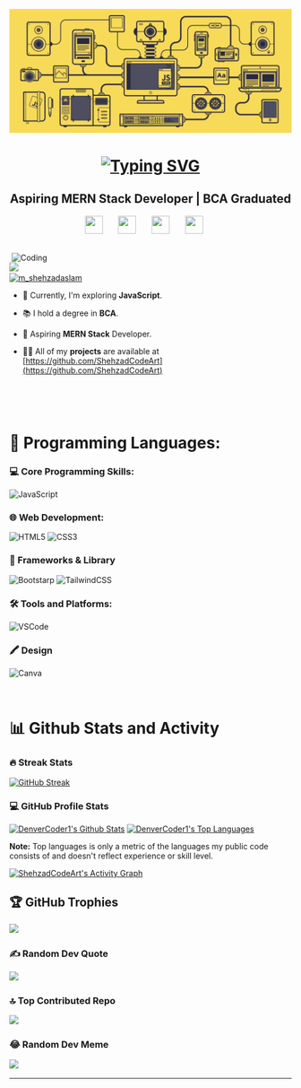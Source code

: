 ![MasterHead](Banner.gif)

<h1 align="center"><a href="https://git.io/typing-svg"><img src="https://readme-typing-svg.demolab.com?font=Fira+Code&weight=700&size=30&pause=1000&color=5865F2&center=true&width=700&height=50&lines=Hi+%F0%9F%91%8B%2C+I'm+Shehzad+Ansari" alt="Typing SVG" /></a></h1>
<h2 align="center">Aspiring MERN Stack Developer | BCA Graduated</h2>

<p align="center">
  <!-- Social icons section -->
  <a href="https://www.linkedin.com/in/shehzad-ansari/"><img height="32" width="32" src="https://cdn.simpleicons.org/linkedin/5865F2"/></a>
  &#8287;&#8287;&#8287;&#8287;&#8287;
  <a href="https://github.com/ShehzadCodeArt"><img height="32" width="32" src="https://cdn.simpleicons.org/github/5865F2"/></a>
  &#8287;&#8287;&#8287;&#8287;&#8287;
  <a href="https://www.hackerrank.com/shehzadcodeart"><img height="32" width="32" src="https://cdn.simpleicons.org/hackerrank/5865F2"/></a>
  &#8287;&#8287;&#8287;&#8287;&#8287;
   <a href="https://twitter.com/M_ShehzadAslam"><img height="32" width="32" src="https://cdn.simpleicons.org/twitter/5865F2"/></a>
  &#8287;&#8287;&#8287;&#8287;&#8287;
</p>
</br>

<img align="right" alt="Coding" width="500" src="https://camo.githubusercontent.com/cae12fddd9d6982901d82580bdf321d81fb299141098ca1c2d4891870827bf17/68747470733a2f2f6d69726f2e6d656469756d2e636f6d2f6d61782f313336302f302a37513379765349765f7430696f4a2d5a2e676966" alt="shehzadcodeart" />

  <a href="https://github.com/shehzadcodeart"> <img src="https://komarev.com/ghpvc/?username=shehzadcodeart&style=for-the-badge&color=brightgreen"> </a></br>
  <a href="https://linkedin.com/in/shehzad-ansari" target="blank">
    <img src="https://img.shields.io/twitter/follow/shehzad-ansari?logo=linkedin&style=for-the-badge" alt="m_shehzadaslam" />
  </a>

  - 🌱 Currently, I'm exploring **JavaScript**.

  - 📚 I hold a degree in **BCA**.

  - 🎯 Aspiring **MERN Stack** Developer.

  - 👨‍💻 All of my **projects** are available at [https://github.com/ShehzadCodeArt](https://github.com/ShehzadCodeArt)


</p>

</br>

</br>

</br>

# 🚀 Programming Languages:
<!--  Icons From here: https://github.com/alexandresanlim/Badges4-README.md-Profile -->
### 💻 Core Programming Skills:
![JavaScript](https://img.shields.io/badge/JavaScript-323330?style=for-the-badge&logo=javascript&logoColor=F7DF1E)
 
### 🌐 Web Development:
![HTML5](https://img.shields.io/badge/HTML5-E34F26?style=for-the-badge&logo=html5&logoColor=white) ![CSS3](https://img.shields.io/badge/CSS3-1572B6?style=for-the-badge&logo=css3&logoColor=white) 

### 🚀 Frameworks & Library
![Bootstarp](https://img.shields.io/badge/Bootstrap-563D7C?style=for-the-badge&logo=bootstrap&logoColor=white) ![TailwindCSS](https://img.shields.io/badge/Tailwind_CSS-38B2AC?style=for-the-badge&logo=tailwind-css&logoColor=white)
 
### 🛠️ Tools and Platforms:
![VSCode](https://img.shields.io/badge/VSCode-0078D4?style=for-the-badge&logo=visual%20studio%20code&logoColor=white)

### 🖍 Design
![Canva](https://img.shields.io/badge/Canva-%2300C4CC.svg?&style=for-the-badge&logo=Canva&logoColor=white)

</br>

# 📊 Github Stats and Activity
  <h3>🔥 Streak Stats</h3>

  <!-- GitHub Readme Streak Stats - https://github.com/DenverCoder1/github-readme-streak-stats -->
 
[![GitHub Streak](https://github-readme-streak-stats-seven-tau.vercel.app?user=ShehzadCodeArt&theme=vision-friendly-dark&border_radius=10)](https://git.io/streak-stats)

  <h3>💻 GitHub Profile Stats</h3>

  <!-- https://github.com/anuraghazra/github-readme-stats -->
  
  <a href="https://github.com/anuraghazra/github-readme-stats"><img alt="DenverCoder1's Github Stats" src="https://github-readme-stats-shehzadcodearts-projects.vercel.app/api/?username=ShehzadCodeArt&show_icons=true&include_all_commits=true&count_private=true&theme=react&hide_border=true&bg_color=1F222E&title_color=F85D7F&icon_color=F8D866" height="192px"/></a>
  <a href="https://github.com/anuraghazra/github-readme-stats"><img alt="DenverCoder1's Top Languages" src="https://github-readme-stats-shehzadcodearts-projects.vercel.app/api/top-langs/?username=ShehzadCodeArt&langs_count=8&layout=compact&theme=react&hide_border=true&bg_color=1F222E&title_color=F85D7F&icon_color=F8D866&hide=Jupyter%20Notebook,Roff" height="192px"/></a>
  <br/>

  <b>Note:</b> Top languages is only a metric of the languages my public code consists of and doesn't reflect experience or skill level.
  
  <!-- https://github.com/ashutosh00710/github-readme-activity-graph -->

  <a href="https://github.com/ashutosh00710/github-readme-activity-graph"><img alt="ShehzadCodeArt's Activity Graph" src="https://github-readme-activity-graph.vercel.app/graph/?username=ShehzadCodeArt&bg_color=1F222E&color=F8D866&line=F85D7F&point=FFFFFF&hide_border=true" /></a>


## 🏆 GitHub Trophies
![](https://github-profile-trophy.vercel.app/?username=ShehzadCodeArt&theme=discord&no-frame=false&no-bg=true&margin-w=4)

### ✍️ Random Dev Quote
![](https://quotes-github-readme.vercel.app/api?type=horizontal&theme=radical)

### 🔝 Top Contributed Repo
![](https://github-contributor-stats.vercel.app/api?username=ShehzadCodeArt&limit=5&theme=dark&combine_all_yearly_contributions=true)

### 😂 Random Dev Meme
<img src='https://randommeme-five.vercel.app/' style="height: 400px;"/>

---
